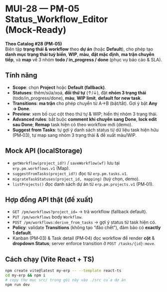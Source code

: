 # MUI-28 — PM-05 Status_Workflow_Editor (Mock‑Ready)

**Theo Catalog #28 (PM‑05)**  
Biên tập **trạng thái & workflow** theo **dự án** (hoặc **Default**), cho phép tạo **danh mục trạng thái tuỳ biến**, **WIP**, **màu**, **đặt mặc định**, **ma trận chuyển tiếp**, và **map** về 3 nhóm **todo / in_progress / done** (phục vụ báo cáo & SLA).

## Tính năng
- **Scope**: chọn **Project** hoặc **Default (fallback)**.  
- **Statuses**: thêm/sửa/xoá, **đổi thứ tự** (↑/↓), đặt **nhóm 3 trạng thái** (todo/in_progress/done), **màu**, **WIP limit**, **default for new task**.  
- **Transitions**: **ma trận** cho phép chuyển từ A→B (bật/tắt). Gợi ý bật **Any → Done**.  
- **Preview**: xem bố cục cột theo thứ tự & WIP; hiển thị nhóm 3 trạng thái.  
- **Advanced rules**: bắt buộc **comment khi chuyển sang Done**, **lock edit sau Done**; **Remap** task hiện có theo workflow mới (demo).  
- **Suggest from Tasks**: tự gợi ý danh sách status từ dữ liệu task hiện hữu (PM‑03), tự map sang nhóm 3 trạng thái & đề xuất màu/WIP.

## Mock API (localStorage)
- `getWorkflow(project_id?)` / `saveWorkflow(wf)` lưu tại `erp.pm.workflows.v1` (Map).  
- `suggestFromTasks(project_id?)` đọc từ `erp.pm.tasks.v1`.  
- `migrateTaskStatuses(project_id, mapping)` (tuỳ chọn, demo).  
- `listProjects()` đọc danh sách dự án từ `erp.pm.projects.v1` (PM‑01).

## Hợp đồng API thật (đề xuất)
- `GET /pm/workflows?project_id=` → trả workflow (fallback default).  
- `PUT /pm/workflows` body `Workflow`.  
- `POST /pm/workflows:derive_from_tasks` → gợi ý status từ task hiện có.  
- **Policy**: validate **Transitions** (không tạo “đảo chết”), đảm bảo có **exactly 1 default**.  
- Kanban (PM‑03) & Task detail (PM‑04) đọc workflow để render **cột** & **dropdown Status**; server enforce transition ở `POST /tasks/{id}:move`.

## Cách chạy (Vite React + TS)
```bash
npm create vite@latest my-erp -- --template react-ts
cd my-erp && npm i
# copy thư mục src/ trong gói này vào ./src của dự án
npm run dev
```
